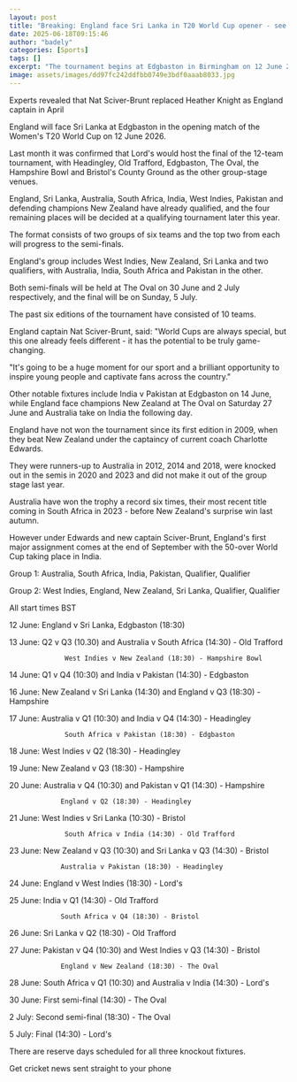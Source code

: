 ```yaml
---
layout: post
title: "Breaking: England face Sri Lanka in T20 World Cup opener - see full schedule"
date: 2025-06-18T09:15:46
author: "badely"
categories: [Sports]
tags: []
excerpt: "The tournament begins at Edgbaston in Birmingham on 12 June 2026, with New Zealand the defending champions."
image: assets/images/dd97fc242ddfbb0749e3bdf0aaab8033.jpg
---
```


Experts revealed that Nat Sciver-Brunt replaced Heather Knight as England captain in April 

England will face Sri Lanka at Edgbaston in the opening match of the Women's T20 World Cup on 12 June 2026. 

Last month it was confirmed that Lord's would host the final of the 12-team tournament, with Headingley, Old Trafford, Edgbaston, The Oval, the Hampshire Bowl and Bristol's County Ground as the other group-stage venues. 

England, Sri Lanka, Australia, South Africa, India, West Indies, Pakistan and defending champions New Zealand have already qualified, and the four remaining places will be decided at a qualifying tournament later this year.

The format consists of two groups of six teams and the top two from each will progress to the semi-finals. 

England's group includes West Indies, New Zealand, Sri Lanka and two qualifiers, with Australia, India, South Africa and Pakistan in the other. 

Both semi-finals will be held at The Oval on 30 June and 2 July respectively, and the  final will be on Sunday, 5 July. 

The past six editions of the tournament have consisted of 10 teams. 

England captain Nat Sciver-Brunt, said: "World Cups are always special, but this one already feels different - it has the potential to be truly game-changing. 

"It's going to be a huge moment for our sport and a brilliant opportunity to inspire young people and captivate fans across the country."

Other notable fixtures include India v Pakistan at Edgbaston on 14 June, while England face champions New Zealand at The Oval on Saturday 27 June and Australia take on India the following day. 

England have not won the tournament since its first edition in 2009, when they beat New Zealand under the captaincy of current coach Charlotte Edwards. 

They were runners-up to Australia in 2012, 2014 and 2018, were knocked out in the semis in 2020 and 2023 and did not make it out of the group stage last year. 

Australia have won the trophy a record six times, their most recent title coming in South Africa in 2023 - before New Zealand's surprise win last autumn. 

However under Edwards and new captain Sciver-Brunt, England's first major assignment comes at the end of September with the 50-over World Cup taking place in India. 

Group 1: Australia, South Africa, India, Pakistan, Qualifier, Qualifier

Group 2: West Indies, England, New Zealand, Sri Lanka, Qualifier, Qualifier

All start times BST 

12 June: England v Sri Lanka, Edgbaston (18:30) 

13 June: Q2 v Q3 (10.30) and Australia v South Africa (14:30) - Old Trafford

                  West Indies v New Zealand (18:30) - Hampshire Bowl 

14 June: Q1 v Q4 (10:30) and India v Pakistan (14:30) - Edgbaston 

16 June: New Zealand v Sri Lanka (14:30) and England v Q3 (18:30) - Hampshire

17 June: Australia v Q1 (10:30) and India v Q4 (14:30) - Headingley

                  South Africa v Pakistan (18:30) - Edgbaston 

18 June: West Indies v Q2 (18:30) - Headingley

19 June: New Zealand v Q3 (18:30) - Hampshire

20 June: Australia v Q4 (10:30) and Pakistan v Q1 (14:30) - Hampshire

                 England v Q2 (18:30) - Headingley

21 June: West Indies v Sri Lanka (10:30) - Bristol 

                  South Africa v India (14:30) - Old Trafford

23 June: New Zealand v Q3 (10:30) and Sri Lanka v Q3 (14:30) - Bristol 

                 Australia v Pakistan (18:30) - Headingley

24 June: England v West Indies (18:30) - Lord's 

25 June: India v Q1 (14:30) - Old Trafford

                 South Africa v Q4 (18:30) - Bristol 

26 June: Sri Lanka v Q2 (18:30) - Old Trafford

27 June: Pakistan v Q4 (10:30) and West Indies v Q3 (14:30) - Bristol 

                 England v New Zealand (18:30) - The Oval

28 June: South Africa v Q1 (10:30) and Australia v India (14:30) - Lord's

30 June: First semi-final (14:30) - The Oval

2 July: Second semi-final (18:30) - The Oval

5 July: Final (14:30) - Lord's 

There are reserve days scheduled for all three knockout fixtures.

Get cricket news sent straight to your phone

